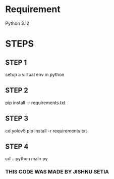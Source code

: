 # Requirement
Python 3.12

# STEPS
## STEP 1
setup a virtual env in python

## STEP 2
pip install -r requirements.txt

## STEP 3
cd yolov5
pip install -r requirements.txt

## STEP 4
cd ..
python main.py

### THIS CODE WAS MADE BY JISHNU SETIA